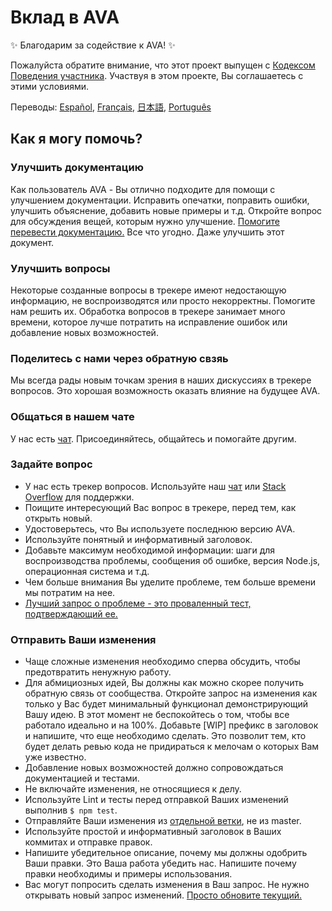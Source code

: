 # Вклад в AVA

✨ Благодарим за содействие к AVA! ✨

Пожалуйста обратите внимание, что этот проект выпущен с [Кодексом Поведения участника](code-of-conduct.md). Участвуя в этом проекте, Вы соглашаетесь с этими условиями.

Переводы: [Español](https://github.com/sindresorhus/ava-docs/blob/master/es_ES/contributing.md), [Français](https://github.com/sindresorhus/ava-docs/blob/master/fr_FR/contributing.md), [日本語](https://github.com/sindresorhus/ava-docs/blob/master/ja_JP/contributing.md), [Português](https://github.com/sindresorhus/ava-docs/blob/master/pt_BR/contributing.md)

## Как я могу помочь?

### Улучшить документацию

Как пользователь AVA - Вы отлично подходите для помощи с улучшением документации. Исправить опечатки, поправить ошибки, улучшить объяснение, добавить новые примеры и т.д. Откройте вопрос для обсуждения вещей, которым нужно улучшение. [Помогите перевести документацию.](https://github.com/sindresorhus/ava-docs) Все что угодно. Даже улучшить этот документ.

### Улучшить вопросы

Некоторые созданные вопросы в трекере имеют недостающую информацию, не воспроизводятся или просто некорректны. Помогите нам решить их. Обработка вопросов в трекере занимает много времени, которое лучше потратить на исправление ошибок или добавление новых возможностей.

### Поделитесь с нами через обратную свзяь

Мы всегда рады новым точкам зрения в наших дискуссиях в трекере вопросов. Это хорошая возможность оказать влияние на будущее AVA.

### Общаться в нашем чате

У нас есть [чат](https://gitter.im/sindresorhus/ava). Присоединяйтесь, общайтесь и помогайте другим.

### Задайте вопрос

- У нас есть трекер вопросов. Используйте наш [чат](https://gitter.im/sindresorhus/ava) или [Stack Overflow](https://stackoverflow.com/questions/tagged/ava) для поддержки.
- Поищите интересующий Вас вопрос в трекере, перед тем, как открыть новый.
- Удостоверьтесь, что Вы используете последнюю версию AVA.
- Используйте понятный и информативный заголовок.
- Добавьте максимум необходимой информации: шаги для воспроизводства проблемы, сообщения об ошибке, версия Node.js, операционная система и т.д.
- Чем больше внимания Вы уделите проблеме, тем больше времени мы потратим на нее.
- [Лучший запрос о проблеме - это проваленный тест, подтверждающий ее.](https://twitter.com/sindresorhus/status/579306280495357953)

### Отправить Ваши изменения

- Чаще сложные изменения необходимо сперва обсудить, чтобы предотвратить ненужную работу.
- Для абмициозных идей, Вы должны как можно скорее получить обратную связь от сообщества. Откройте запрос на изменения как только у Вас будет минимальный функционал демонстрирующий Вашу идею. В этот момент не беспокойтесь о том, чтобы все работало идеально и на 100%. Добавьте [WIP] префикс в заголовок и напишите, что еще необходимо сделать. Это позволит тем, кто будет делать ревью кода не придираться к мелочам о которых Вам уже известно.
- Добавление новых возможностей должно сопровождаться документацией и тестами.
- Не включайте изменения, не относящиеся к делу.
- Используйте Lint и тесты перед отправкой Ваших изменений выполнив `$ npm test`.
- Отправляйте Ваши изменения из [отдельной ветки](https://github.com/dchelimsky/rspec/wiki/Topic-Branches), не из master.
- Используйте простой и информативный заголовок в Ваших коммитах и отправке правок.
- Напишите убедительное описание, почему мы должны одобрить Ваши правки. Это Ваша работа убедить нас. Напишите почему правки необходимы и примеры использования.
- Вас могут попросить сделать изменения в Ваш запрос. Не нужно открывать новый запрос изменений. [Просто обновите текущий.](https://github.com/RichardLitt/docs/blob/master/amending-a-commit-guide.md)
